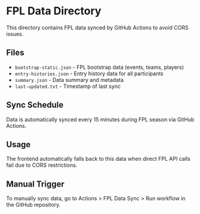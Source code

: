 # FPL Data Directory

This directory contains FPL data synced by GitHub Actions to avoid CORS issues.

## Files

- `bootstrap-static.json` - FPL bootstrap data (events, teams, players)
- `entry-histories.json` - Entry history data for all participants
- `summary.json` - Data summary and metadata
- `last-updated.txt` - Timestamp of last sync

## Sync Schedule

Data is automatically synced every 15 minutes during FPL season via GitHub Actions.

## Usage

The frontend automatically falls back to this data when direct FPL API calls fail due to CORS restrictions.

## Manual Trigger

To manually sync data, go to Actions > FPL Data Sync > Run workflow in the GitHub repository.
